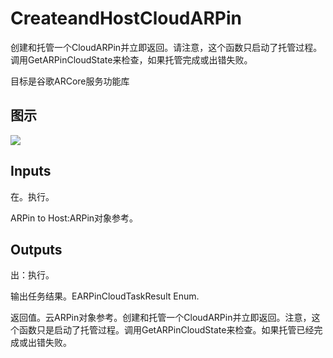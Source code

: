 # CreateandHostCloudARPin

创建和托管一个CloudARPin并立即返回。请注意，这个函数只启动了托管过程。调用GetARPinCloudState来检查，如果托管完成或出错失败。

目标是谷歌ARCore服务功能库

## 图示

![]($-20221218-19151067.png)

## Inputs

在。执行。

ARPin to Host:ARPin对象参考。  

## Outputs

出：执行。

输出任务结果。EARPinCloudTaskResult Enum.

返回值。云ARPin对象参考。创建和托管一个CloudARPin并立即返回。注意，这个函数只是启动了托管过程。调用GetARPinCloudState来检查。如果托管已经完成或出错失败。
